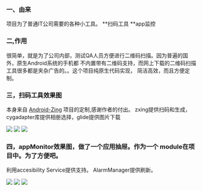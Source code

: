 ### 一、由来

项目为了普通IT公司需要的各种小工具。
**扫码工具
**app监控


### 二,作用
 
很简单，就是为了公司内部，测试QA人员方便进行二维码扫描。因为普遍的国外，原生Android系统的手机都
不内置带有二维码支持，而网上下载的二维码扫描工具很多都是夹杂广告的。。这个项目纯原生代码实现，
简洁高效，而且方便定制。

### 三，扫码工具效果图
本身来自 [Android-Zing](https://github.com/mylhyl/Android-Zxing) 项目的定制,感谢作者的付出。
zxing提供扫码和生成，cygadapter库提供相册选择，glide提供图片下载

<img src="./captures/Scanner0.png">
<img src="./captures/Scanner1.png">
<img src="./captures/Scanner2.png">


### 四，appMonitor效果图，做了一个应用抽屉。作为一个 module在项目中。为了方便吧。
利用accesibility Service提供支持。
AlarmManager提供刷新。

<img src="./captures/appinfosDesl.png">
<img src="./captures/appinfo2.png">
<img src="./captures/appinfo3.png">
